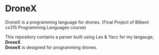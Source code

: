 # DroneX
DroneX is a programming language for drones. (Final Project of Bilkent cs315 Programming Languages course)

This repository contains a parser built using Lex & Yacc for my langauge, **DroxeX**. <br/>
**DroxeX** is designed for programming drones.
